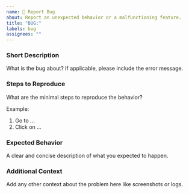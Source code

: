 ```yaml
---
name: 🐞 Report Bug
about: Report an unexpected behavior or a malfunctioning feature.
title: "BUG:"
labels: bug
assignees: ""
---
```


### Short Description

What is the bug about? If applicable, please include the error message.

### Steps to Reproduce

What are the minimal steps to reproduce the behavior?

Example:

1. Go to ...
2. Click on ...

### Expected Behavior

A clear and concise description of what you expected to happen.

### Additional Context

Add any other context about the problem here like screenshots or logs.

